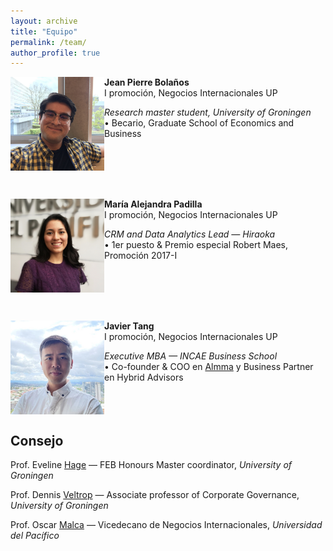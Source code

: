 ```yaml
---
layout: archive
title: "Equipo"
permalink: /team/
author_profile: true
---
```




<img src="/images/jpBolanos2_2023.JPG" align="left" width="150px"/>

**Jean Pierre Bolaños** \
I promoción, Negocios Internacionales UP

*Research master student, University of Groningen* \
• Becario, Graduate School of Economics and Business

<br clear="left"/>

&nbsp;
&nbsp;

<img src="/images/mariaAlejandraPadilla2023.jpg" align="left" width="150px"/>

**María Alejandra Padilla** \
I promoción, Negocios Internacionales UP

*CRM and Data Analytics Lead — Hiraoka* \
• 1er puesto & Premio especial Robert Maes, Promoción 2017-I

<br clear="left"/>

&nbsp;
&nbsp;

<img src="/images/javierTang2_2023.jpg" align="left" width="150px"/>

**Javier Tang** \
I promoción, Negocios Internacionales UP

*Executive MBA — INCAE Business School* \
• Co-founder & COO en [Almma](https://almma.pe/) y Business Partner en Hybrid Advisors

<br clear="left"/>


## Consejo

Prof. Eveline [Hage](https://www.rug.nl/staff/m.l.hage/) — FEB Honours Master coordinator, *University of Groningen*

Prof. Dennis [Veltrop](https://www.rug.nl/staff/d.veltrop/) — Associate professor of Corporate Governance, *University of Groningen*

Prof. Oscar [Malca](https://www.up.edu.pe/Paginas/perfil-autoridad.aspx?idd=000007335) — Vicedecano de Negocios Internacionales, *Universidad del Pacífico*




